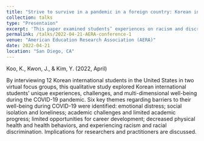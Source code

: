```yaml
---
title: "Strive to survive in a pandemic in a foreign country: Korean international students’ well-being during covid-19"
collection: talks
type: "Presentaion"
excerpt: 'This paper examined students’ experiences on racism and discrimination during the COVID-19 pandemic.'
permalink: /talks/2022-04-21-AERA-conference-1
venue: "American Education Research Association (AERA)"
date: 2022-04-21
location: "San Diego, CA"
---
```


Koo, K., Kwon, J., & Kim, Y. (2022, April)

By interviewing 12 Korean international students in the United States in two virtual focus groups, this qualitative study explored Korean international students’ unique experiences, challenges, and multi-dimensional well-being during the COVID-19 pandemic. Six key themes regarding barriers to their well-being during COVID-19 were identified: emotional distress; social isolation and loneliness; academic challenges and limited academic progress; limited opportunities for career development; decreased physical health and health behaviors, and experiencing racism and racial discrimination. Implications for researchers and practitioners are discussed.